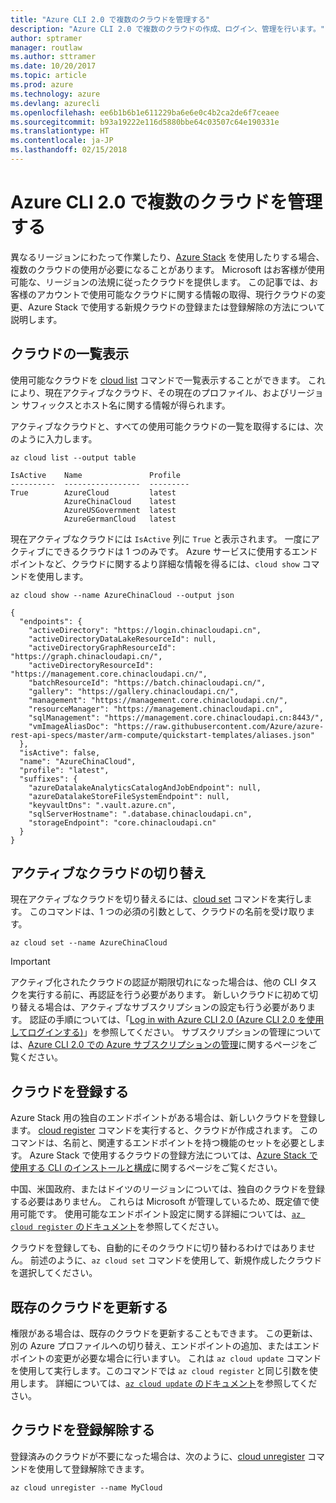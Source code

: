 ```yaml
---
title: "Azure CLI 2.0 で複数のクラウドを管理する"
description: "Azure CLI 2.0 で複数のクラウドの作成、ログイン、管理を行います。"
author: sptramer
manager: routlaw
ms.author: sttramer
ms.date: 10/20/2017
ms.topic: article
ms.prod: azure
ms.technology: azure
ms.devlang: azurecli
ms.openlocfilehash: ee6b1b6b1e611229ba6e6e0c4b2ca2de6f7ceaee
ms.sourcegitcommit: b93a19222e116d5880bbe64c03507c64e190331e
ms.translationtype: HT
ms.contentlocale: ja-JP
ms.lasthandoff: 02/15/2018
---
```

# <a name="managing-multiple-clouds-with-azure-cli-20"></a>Azure CLI 2.0 で複数のクラウドを管理する

異なるリージョンにわたって作業したり、[Azure Stack](https://docs.microsoft.com/azure/azure-stack/user/) を使用したりする場合、複数のクラウドの使用が必要になることがあります。 Microsoft はお客様が使用可能な、リージョンの法規に従ったクラウドを提供します。 この記事では、お客様のアカウントで使用可能なクラウドに関する情報の取得、現行クラウドの変更、Azure Stack で使用する新規クラウドの登録または登録解除の方法について説明します。

## <a name="listing-clouds"></a>クラウドの一覧表示

使用可能なクラウドを [cloud list](/cli/azure/cloud#list) コマンドで一覧表示することができます。 これにより、現在アクティブなクラウド、その現在のプロファイル、およびリージョン サフィックスとホスト名に関する情報が得られます。

アクティブなクラウドと、すべての使用可能クラウドの一覧を取得するには、次のように入力します。

```azurecli
az cloud list --output table
```

```output
IsActive    Name               Profile
----------  -----------------  ---------
True        AzureCloud         latest
            AzureChinaCloud    latest
            AzureUSGovernment  latest
            AzureGermanCloud   latest
```

現在アクティブなクラウドには `IsActive` 列に `True` と表示されます。 一度にアクティブにできるクラウドは 1 つのみです。 Azure サービスに使用するエンドポイントなど、クラウドに関するより詳細な情報を得るには、`cloud show` コマンドを使用します。

```azurecli
az cloud show --name AzureChinaCloud --output json
```

```output
{
  "endpoints": {
    "activeDirectory": "https://login.chinacloudapi.cn",
    "activeDirectoryDataLakeResourceId": null,
    "activeDirectoryGraphResourceId": "https://graph.chinacloudapi.cn/",
    "activeDirectoryResourceId": "https://management.core.chinacloudapi.cn/",
    "batchResourceId": "https://batch.chinacloudapi.cn/",
    "gallery": "https://gallery.chinacloudapi.cn/",
    "management": "https://management.core.chinacloudapi.cn/",
    "resourceManager": "https://management.chinacloudapi.cn",
    "sqlManagement": "https://management.core.chinacloudapi.cn:8443/",
    "vmImageAliasDoc": "https://raw.githubusercontent.com/Azure/azure-rest-api-specs/master/arm-compute/quickstart-templates/aliases.json"
  },
  "isActive": false,
  "name": "AzureChinaCloud",
  "profile": "latest",
  "suffixes": {
    "azureDatalakeAnalyticsCatalogAndJobEndpoint": null,
    "azureDatalakeStoreFileSystemEndpoint": null,
    "keyvaultDns": ".vault.azure.cn",
    "sqlServerHostname": ".database.chinacloudapi.cn",
    "storageEndpoint": "core.chinacloudapi.cn"
  }
}
```

## <a name="switching-the-active-cloud"></a>アクティブなクラウドの切り替え

現在アクティブなクラウドを切り替えるには、[cloud set](/cli/azure/cloud#set) コマンドを実行します。 このコマンドは、1 つの必須の引数として、クラウドの名前を受け取ります。

```azurecli
az cloud set --name AzureChinaCloud
```

> [!IMPORTANT]
> アクティブ化されたクラウドの認証が期限切れになった場合は、他の CLI タスクを実行する前に、再認証を行う必要があります。 新しいクラウドに初めて切り替える場合は、アクティブなサブスクリプションの設定も行う必要があります。
> 認証の手順については、「[Log in with Azure CLI 2.0 (Azure CLI 2.0 を使用してログインする)](authenticate-azure-cli.md)」を参照してください。 サブスクリプションの管理については、[Azure CLI 2.0 での Azure サブスクリプションの管理](manage-azure-subscriptions-azure-cli.md)に関するページをご覧ください。

## <a name="register-a-cloud"></a>クラウドを登録する

Azure Stack 用の独自のエンドポイントがある場合は、新しいクラウドを登録します。 [cloud register](/cli/azure/cloud#register) コマンドを実行すると、クラウドが作成されます。 このコマンドは、名前と、関連するエンドポイントを持つ機能のセットを必要とします。 Azure Stack で使用するクラウドの登録方法については、[Azure Stack で使用する CLI のインストールと構成](/azure/azure-stack/user/azure-stack-connect-cli#connect-to-azure-stack)に関するページをご覧ください。

中国、米国政府、またはドイツのリージョンについては、独自のクラウドを登録する必要はありません。 これらは Microsoft が管理しているため、既定値で使用可能です。  使用可能なエンドポイント設定に関する詳細については、[`az cloud register` のドキュメント](/cli/azure/cloud?view=azure-cli-latest#az_cloud_register)を参照してください。

クラウドを登録しても、自動的にそのクラウドに切り替わるわけではありません。 前述のように、`az cloud set` コマンドを使用して、新規作成したクラウドを選択してください。

## <a name="update-an-existing-cloud"></a>既存のクラウドを更新する

権限がある場合は、既存のクラウドを更新することもできます。 この更新は、別の Azure プロファイルへの切り替え、エンドポイントの追加、またはエンドポイントの変更が必要な場合に行いますい。
これは `az cloud update` コマンドを使用して実行します。このコマンドでは `az cloud register` と同じ引数を使用します。 詳細については、[`az cloud update` のドキュメント](/cli/azure/cloud?view=azure-cli-latest#az_cloud_update)を参照してください。

## <a name="unregister-a-cloud"></a>クラウドを登録解除する

登録済みのクラウドが不要になった場合は、次のように、[cloud unregister](/cli/azure/cloud#unregister) コマンドを使用して登録解除できます。

```azurecli
az cloud unregister --name MyCloud
```
